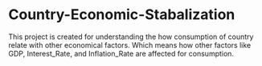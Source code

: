 # Country-Economic-Stabalization
This project is created for understanding the how consumption of country  relate with other economical factors. Which means how other factors like GDP, Interest_Rate, and Inflation_Rate  are affected for consumption.

